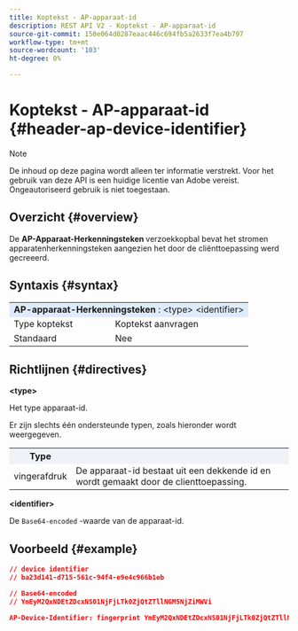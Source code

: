 ```yaml
---
title: Koptekst - AP-apparaat-id
description: REST API V2 - Koptekst - AP-apparaat-id
source-git-commit: 150e064d0287eaac446c694fb5a2633f7ea4b797
workflow-type: tm+mt
source-wordcount: '103'
ht-degree: 0%

---
```



# Koptekst - AP-apparaat-id {#header-ap-device-identifier}

>[!NOTE]
>
> De inhoud op deze pagina wordt alleen ter informatie verstrekt. Voor het gebruik van deze API is een huidige licentie van Adobe vereist. Ongeautoriseerd gebruik is niet toegestaan.

## Overzicht {#overview}

De <b> AP-Apparaat-Herkenningsteken </b> verzoekkopbal bevat het stromen apparatenherkenningsteken aangezien het door de cliënttoepassing werd gecreeerd.

## Syntaxis {#syntax}

<table>
   <tr>
      <td style="background-color: #DEEBFF;" colspan="2"><b> AP-apparaat-Herkenningsteken </b>: &lt;type&gt; &lt;identifier&gt;</td>
   </tr>
   <tr>
      <td>Type koptekst</td>
      <td>Koptekst aanvragen</td>
   </tr>
   <tr>
      <td>Standaard</td>
      <td>Nee</td>
   </tr>
</table>

## Richtlijnen {#directives}

<b>&lt;type> </b>

Het type apparaat-id.

Er zijn slechts één ondersteunde typen, zoals hieronder wordt weergegeven.

<table>
   <tr>
      <th style="background-color: #EFF2F7; width: 15%;">Type</th>
      <th style="background-color: #EFF2F7;"></th>
   </tr>
   <tr>
      <td>vingerafdruk</td>
      <td>De apparaat-id bestaat uit een dekkende id en wordt gemaakt door de clienttoepassing.</td>
   </tr>
</table>


<b> &lt;identifier> </b>

De `Base64-encoded` -waarde van de apparaat-id.

## Voorbeeld {#example}

```JSON
// device identifier
// ba23d141-d715-561c-94f4-e9e4c966b1eb

// Base64-encoded
// YmEyM2QxNDEtZDcxNS01NjFjLTk0ZjQtZTllNGM5NjZiMWVi

AP-Device-Identifier: fingerprint YmEyM2QxNDEtZDcxNS01NjFjLTk0ZjQtZTllNGM5NjZiMWVi
```
